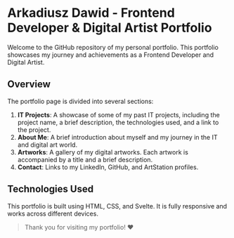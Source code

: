 # Arkadiusz Dawid - Frontend Developer & Digital Artist Portfolio

Welcome to the GitHub repository of my personal portfolio. This portfolio showcases my journey and achievements as a Frontend Developer and Digital Artist.

## Overview

The portfolio page is divided into several sections:

1. **IT Projects**: A showcase of some of my past IT projects, including the project name, a brief description, the technologies used, and a link to the project.
2. **About Me**: A brief introduction about myself and my journey in the IT and digital art world.
3. **Artworks**: A gallery of my digital artworks. Each artwork is accompanied by a title and a brief description.
4. **Contact**: Links to my LinkedIn, GitHub, and ArtStation profiles.

## Technologies Used

This portfolio is built using HTML, CSS, and Svelte. It is fully responsive and works across different devices.


> Thank you for visiting my portfolio! ❤️